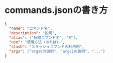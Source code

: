 # commands.jsonの書き方

```json
{
  "name": "コマンド名",
  "description": "説明",
  "alias": ["短縮コマンド名", "B"],
  "use": "使用方法（あれば）",
  "slash": "スラッシュコマンドの利用例",
  "args": ["args0の説明", "args1の説明", "..."]
}
```
